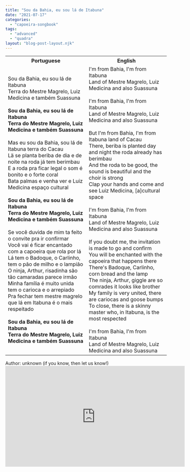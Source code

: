 ```yaml
---
title: "Sou da Bahia, eu sou lá de Itabuna"
date: "2021-07-17"
categories: 
  - "capoeira-songbook"
tags: 
  - "advanced"
  - "quadra"
layout: "blog-post-layout.njk"
---
```


<table class="capoeira-table">
    <tr class="header-row">
        <th>Portuguese</th>
        <th>English</th>
    </tr>
    <tr>
        <td>
            Sou da Bahia, eu sou lá de Itabuna<br>
            Terra do Mestre Magrelo, Luiz Medicina e também Suassuna<br>
            <br>
            <strong>Sou da Bahia, eu sou lá de Itabuna<br>
            Terra do Mestre Magrelo, Luiz Medicina e também Suassuna</strong><br>
            <br>
            Mas eu sou da Bahia, sou lá de Itabuna terra do Cacau<br>
            Lä se planta beriba de dia e de noite na roda já tem berimbau<br>
            E a roda pra ficar legal o som é bonito e o forte coral<br>
            Bata palmas e venha ver e Luiz Medicina espaço cultural<br>
            <br>
            <strong>Sou da Bahia, eu sou lá de Itabuna<br>
            Terra do Mestre Magrelo, Luiz Medicina e também Suassuna</strong><br>
            <br>
            Se você duvida de mim ta feito o convite pra ir confirmar<br>
            Você vai é ficar encantado com a capoeira que rola por lá<br>
            Lá tem o Badoque, o Carlinho, tem o pão de milho e o lampião<br>
            O ninja, Arthur, risadinha são tão camaradas parece irmão<br>
            Minha família é muito unida tem o carioca e o arrepiado<br>
            Pra fechar tem mestre magrelo que lá em Itabuna é o mais respeitado<br>
            <br>
            <strong>Sou da Bahia, eu sou lá de Itabuna<br>
            Terra do Mestre Magrelo, Luiz Medicina e também Suassuna</strong>
        </td>
        <td>
            I'm from Bahia, I'm from Itabuna<br>
            Land of Mestre Magrelo, Luiz Medicina and also Suassuna<br>
            <br>
            I'm from Bahia, I'm from Itabuna<br>
            Land of Mestre Magrelo, Luiz Medicina and also Suassuna<br>
            <br>
            But I'm from Bahia, I'm from Itabuna land of Cacau<br>
            There, beriba is planted day and night the roda already has berimbau<br>
            And the roda to be good, the sound is beautiful and the choir is strong<br>
            Clap your hands and come and see Luiz Medicina, [a]cultural space<br>
            <br>
            I'm from Bahia, I'm from Itabuna<br>
            Land of Mestre Magrelo, Luiz Medicina and also Suassuna<br>
            <br>
            If you doubt me, the invitation is made to go and confirm<br>
            You will be enchanted with the capoeira that happens there<br>
            There's Badoque, Carlinho, corn bread and the lamp<br>
            The ninja, Arthur, giggle are so comrades it looks like brother<br>
            My family is very united, there are cariocas and goose bumps<br>
            To close, there is a skinny master who, in Itabuna, is the most respected<br>
            <br>
            I'm from Bahia, I'm from Itabuna<br>
            Land of Mestre Magrelo, Luiz Medicina and also Suassuna
        </td>
    </tr>
</table>

<figcaption>
Author: unknown (if you know, then let us know!)
</figcaption>

<iframe width="560" height="315" src="https://www.youtube.com/embed/jzTrIDto8d0" title="YouTube video player" frameborder="0" allow="accelerometer; autoplay; clipboard-write; encrypted-media; gyroscope; picture-in-picture" allowfullscreen></iframe>